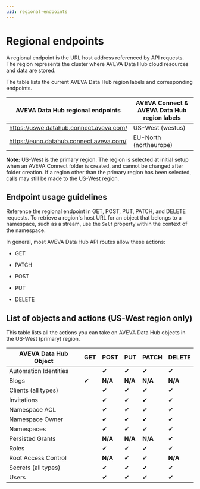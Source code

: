 ```yaml
---
uid: regional-endpoints
---
```


# Regional endpoints

A regional endpoint is the URL host address referenced by API requests. The region represents the cluster where AVEVA Data Hub cloud resources and data are stored. 

The table lists the current AVEVA Data Hub region labels and corresponding endpoints.

| AVEVA Data Hub regional endpoints |  AVEVA Connect & AVEVA Data Hub region labels |
| ------------- | ----------------- |
| https://uswe.datahub.connect.aveva.com/  | US-West (westus) |
| https://euno.datahub.connect.aveva.com/ | EU-North (northeurope)  | 

**Note:** US-West is the primary region. The region is selected at initial setup when an AVEVA Connect folder is created, and cannot be changed after folder creation. If a region other than the primary region has been selected, calls may still be made to the US-West region.

## Endpoint usage guidelines

Reference the regional endpoint in GET,  POST,  PUT, PATCH, and DELETE requests. To retrieve a region's host URL for an object that belongs to a namespace, such as a stream, use the `Self` property within the context of the namespace.

In general, most AVEVA Data Hub API routes allow these actions:
 
* GET

* PATCH

* POST

* PUT

* DELETE

## List of objects and actions (US-West region only)

This table lists all the actions you can take on AVEVA Data Hub objects in the US-West (primary) region. 

| AVEVA Data Hub Object |	GET |	POST |	PUT | PATCH |	DELETE |
| ------ | ------ | ------ | ------ | ------ | ------ |
| Automation Identities |	 | ✔ | ✔ |	✔ |	✔ |
|Blogs|	✔|	**N/A**|	**N/A**|	**N/A**|	**N/A**|
|Clients (all types)	|	|✔|	✔|	✔|	✔|
|Invitations | | ✔ | ✔ | ✔ | ✔ |
|Namespace ACL	|	|✔	|✔|	✔|	✔|
|Namespace Owner |  | ✔ | ✔ | ✔ | ✔ |
|Namespaces	| | ✔ |	✔|	✔|	✔|
|Persisted Grants| | **N/A** | **N/A** | **N/A** | ✔ |
|Roles	| | ✔ | ✔ | ✔ | ✔ |
|Root Access Control |	| **N/A** |	✔ |	✔ |	**N/A** |
|Secrets (all types) |	| ✔ | ✔| ✔ | ✔ |
|Users |	| ✔ | ✔| ✔ | ✔ |
